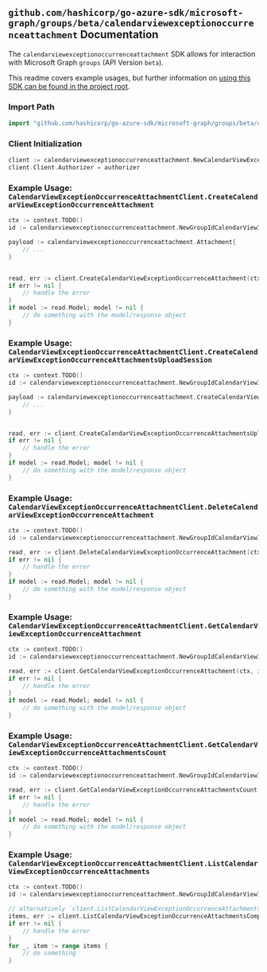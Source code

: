
## `github.com/hashicorp/go-azure-sdk/microsoft-graph/groups/beta/calendarviewexceptionoccurrenceattachment` Documentation

The `calendarviewexceptionoccurrenceattachment` SDK allows for interaction with Microsoft Graph `groups` (API Version `beta`).

This readme covers example usages, but further information on [using this SDK can be found in the project root](https://github.com/hashicorp/go-azure-sdk/tree/main/docs).

### Import Path

```go
import "github.com/hashicorp/go-azure-sdk/microsoft-graph/groups/beta/calendarviewexceptionoccurrenceattachment"
```


### Client Initialization

```go
client := calendarviewexceptionoccurrenceattachment.NewCalendarViewExceptionOccurrenceAttachmentClientWithBaseURI("https://graph.microsoft.com")
client.Client.Authorizer = authorizer
```


### Example Usage: `CalendarViewExceptionOccurrenceAttachmentClient.CreateCalendarViewExceptionOccurrenceAttachment`

```go
ctx := context.TODO()
id := calendarviewexceptionoccurrenceattachment.NewGroupIdCalendarViewIdExceptionOccurrenceID("groupId", "eventId", "eventId1")

payload := calendarviewexceptionoccurrenceattachment.Attachment{
	// ...
}


read, err := client.CreateCalendarViewExceptionOccurrenceAttachment(ctx, id, payload, calendarviewexceptionoccurrenceattachment.DefaultCreateCalendarViewExceptionOccurrenceAttachmentOperationOptions())
if err != nil {
	// handle the error
}
if model := read.Model; model != nil {
	// do something with the model/response object
}
```


### Example Usage: `CalendarViewExceptionOccurrenceAttachmentClient.CreateCalendarViewExceptionOccurrenceAttachmentsUploadSession`

```go
ctx := context.TODO()
id := calendarviewexceptionoccurrenceattachment.NewGroupIdCalendarViewIdExceptionOccurrenceID("groupId", "eventId", "eventId1")

payload := calendarviewexceptionoccurrenceattachment.CreateCalendarViewExceptionOccurrenceAttachmentsUploadSessionRequest{
	// ...
}


read, err := client.CreateCalendarViewExceptionOccurrenceAttachmentsUploadSession(ctx, id, payload, calendarviewexceptionoccurrenceattachment.DefaultCreateCalendarViewExceptionOccurrenceAttachmentsUploadSessionOperationOptions())
if err != nil {
	// handle the error
}
if model := read.Model; model != nil {
	// do something with the model/response object
}
```


### Example Usage: `CalendarViewExceptionOccurrenceAttachmentClient.DeleteCalendarViewExceptionOccurrenceAttachment`

```go
ctx := context.TODO()
id := calendarviewexceptionoccurrenceattachment.NewGroupIdCalendarViewIdExceptionOccurrenceIdAttachmentID("groupId", "eventId", "eventId1", "attachmentId")

read, err := client.DeleteCalendarViewExceptionOccurrenceAttachment(ctx, id, calendarviewexceptionoccurrenceattachment.DefaultDeleteCalendarViewExceptionOccurrenceAttachmentOperationOptions())
if err != nil {
	// handle the error
}
if model := read.Model; model != nil {
	// do something with the model/response object
}
```


### Example Usage: `CalendarViewExceptionOccurrenceAttachmentClient.GetCalendarViewExceptionOccurrenceAttachment`

```go
ctx := context.TODO()
id := calendarviewexceptionoccurrenceattachment.NewGroupIdCalendarViewIdExceptionOccurrenceIdAttachmentID("groupId", "eventId", "eventId1", "attachmentId")

read, err := client.GetCalendarViewExceptionOccurrenceAttachment(ctx, id, calendarviewexceptionoccurrenceattachment.DefaultGetCalendarViewExceptionOccurrenceAttachmentOperationOptions())
if err != nil {
	// handle the error
}
if model := read.Model; model != nil {
	// do something with the model/response object
}
```


### Example Usage: `CalendarViewExceptionOccurrenceAttachmentClient.GetCalendarViewExceptionOccurrenceAttachmentsCount`

```go
ctx := context.TODO()
id := calendarviewexceptionoccurrenceattachment.NewGroupIdCalendarViewIdExceptionOccurrenceID("groupId", "eventId", "eventId1")

read, err := client.GetCalendarViewExceptionOccurrenceAttachmentsCount(ctx, id, calendarviewexceptionoccurrenceattachment.DefaultGetCalendarViewExceptionOccurrenceAttachmentsCountOperationOptions())
if err != nil {
	// handle the error
}
if model := read.Model; model != nil {
	// do something with the model/response object
}
```


### Example Usage: `CalendarViewExceptionOccurrenceAttachmentClient.ListCalendarViewExceptionOccurrenceAttachments`

```go
ctx := context.TODO()
id := calendarviewexceptionoccurrenceattachment.NewGroupIdCalendarViewIdExceptionOccurrenceID("groupId", "eventId", "eventId1")

// alternatively `client.ListCalendarViewExceptionOccurrenceAttachments(ctx, id, calendarviewexceptionoccurrenceattachment.DefaultListCalendarViewExceptionOccurrenceAttachmentsOperationOptions())` can be used to do batched pagination
items, err := client.ListCalendarViewExceptionOccurrenceAttachmentsComplete(ctx, id, calendarviewexceptionoccurrenceattachment.DefaultListCalendarViewExceptionOccurrenceAttachmentsOperationOptions())
if err != nil {
	// handle the error
}
for _, item := range items {
	// do something
}
```
